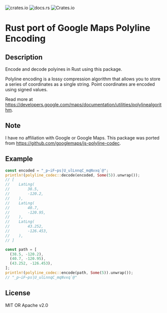 ![crates.io](https://img.shields.io/crates/v/polyline-codec?style=flat-square) ![docs.rs](https://img.shields.io/docsrs/polyline-codec?style=flat-square)
![Crates.io](https://img.shields.io/crates/l/polyline-codec?style=flat-square)

# Rust port of Google Maps Polyline Encoding

## Description

Encode and decode polyines in Rust using this package.

Polyline encoding is a lossy compression algorithm that allows you to store a series of coordinates as a single string. Point coordinates are encoded using signed values.

Read more at https://developers.google.com/maps/documentation/utilities/polylinealgorithm.

## Note

I have no affiliation with Google or Google Maps. This package was ported from https://github.com/googlemaps/js-polyline-codec.

## Example

```rust
const encoded = "_p~iF~ps|U_ulLnnqC_mqNvxq`@";
println!(polyline_codec::decode(encoded, Some(5)).unwrap());
// [
//    LatLng(
//        38.5,
//        -120.2,
//    ),
//    LatLng(
//        40.7,
//        -120.95,
//    ),
//    LatLng(
//        43.252,
//        -126.453,
//    ),
// ]

const path = [
  (38.5, -120.2),
  (40.7, -120.95),
  (43.252, -126.453),
];
println!(polyline_codec::encode(path, Some(5)).unwrap());
// "_p~iF~ps|U_ulLnnqC_mqNvxq`@"
```

## License

MIT OR Apache v2.0
